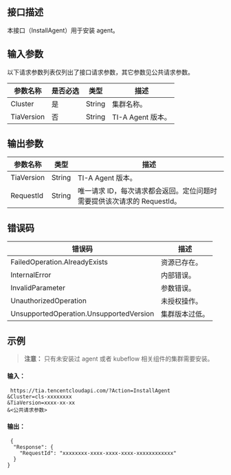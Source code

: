 ## 接口描述
本接口（InstallAgent）用于安装 agent。

## 输入参数
以下请求参数列表仅列出了接口请求参数，其它参数见公共请求参数。

| 参数名称 | 是否必选 | 类型 | 描述 |
|---|---|---|---|
| Cluster | 是 | String | 集群名称。| 
| TiaVersion | 否 | String | TI-A Agent 版本。|

## 输出参数
| 参数名称 | 类型 | 描述 |
|---|---|---|
| TiaVersion | String | TI-A Agent 版本。 |
| RequestId | String | 唯一请求 ID，每次请求都会返回。定位问题时需要提供该次请求的 RequestId。|

## 错误码
| 错误码 | 描述 |
|---|---|
| FailedOperation.AlreadyExists | 资源已存在。|
| InternalError | 内部错误。|
| InvalidParameter | 参数错误。|
| UnauthorizedOperation | 未授权操作。|
| UnsupportedOperation.UnsupportedVersion | 集群版本过低。|

## 示例
>**注意：**
>只有未安装过 agent 或者 kubeflow 相关组件的集群需要安装。

#### 输入：
```
 https://tia.tencentcloudapi.com/?Action=InstallAgent
&Cluster=cls-xxxxxxxx
&TiaVersion=xxxx-xx-xx
&<公共请求参数>

```
#### 输出：
```
 {
  "Response": {
    "RequestId": "xxxxxxxx-xxxx-xxxx-xxxx-xxxxxxxxxxxx"
  }
}
```
